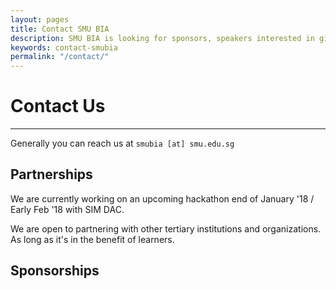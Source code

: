 ```yaml
---
layout: pages
title: Contact SMU BIA
description: SMU BIA is looking for sponsors, speakers interested in giving talks on analytics for students...
keywords: contact-smubia
permalink: "/contact/"
---
```


# Contact Us
---

Generally you can reach us at `smubia [at] smu.edu.sg`

## Partnerships

We are currently working on an upcoming hackathon end of January '18 / Early Feb '18 with SIM DAC.

We are open to partnering with other tertiary institutions and organizations. As long as it's in the benefit of learners.

## Sponsorships